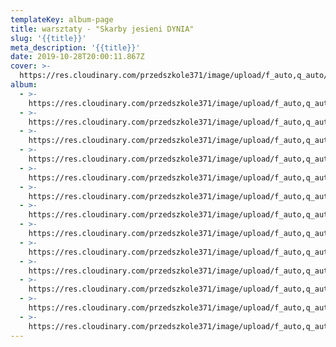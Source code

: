 ```yaml
---
templateKey: album-page
title: warsztaty - "Skarby jesieni DYNIA"
slug: '{{title}}'
meta_description: '{{title}}'
date: 2019-10-28T20:00:11.867Z
cover: >-
  https://res.cloudinary.com/przedszkole371/image/upload/f_auto,q_auto/c_fill,w_1200/v1573679041/Albumy%20zdj%C4%99%C4%87/2019/Warsztaty%20-%20%22Skarby%20jesieni%20dynia%22/lvhvadrfzcgsgicsdbdj.jpg
album:
  - >-
    https://res.cloudinary.com/przedszkole371/image/upload/f_auto,q_auto/c_fill,w_1200/v1573679078/Albumy%20zdj%C4%99%C4%87/2019/Warsztaty%20-%20%22Skarby%20jesieni%20dynia%22/sg7hlvnflvl81szpsr4t.jpg
  - >-
    https://res.cloudinary.com/przedszkole371/image/upload/f_auto,q_auto/c_fill,w_1200/v1573679133/Albumy%20zdj%C4%99%C4%87/2019/Warsztaty%20-%20%22Skarby%20jesieni%20dynia%22/r0syiofaq1dprz8ztk9c.jpg
  - >-
    https://res.cloudinary.com/przedszkole371/image/upload/f_auto,q_auto/c_fill,w_1200/v1573679111/Albumy%20zdj%C4%99%C4%87/2019/Warsztaty%20-%20%22Skarby%20jesieni%20dynia%22/j0n8och9nyjwygnkvv8w.jpg
  - >-
    https://res.cloudinary.com/przedszkole371/image/upload/f_auto,q_auto/c_fill,w_1200/v1573679101/Albumy%20zdj%C4%99%C4%87/2019/Warsztaty%20-%20%22Skarby%20jesieni%20dynia%22/jhpb2jsemjuq0q6ah0h2.jpg
  - >-
    https://res.cloudinary.com/przedszkole371/image/upload/f_auto,q_auto/c_fill,w_1200/v1573679099/Albumy%20zdj%C4%99%C4%87/2019/Warsztaty%20-%20%22Skarby%20jesieni%20dynia%22/i7tbaxa9yru3uu72evxo.jpg
  - >-
    https://res.cloudinary.com/przedszkole371/image/upload/f_auto,q_auto/c_fill,w_1200/v1573679076/Albumy%20zdj%C4%99%C4%87/2019/Warsztaty%20-%20%22Skarby%20jesieni%20dynia%22/zqmmfosuvprnhyru1niu.jpg
  - >-
    https://res.cloudinary.com/przedszkole371/image/upload/f_auto,q_auto/c_fill,w_1200/v1573679075/Albumy%20zdj%C4%99%C4%87/2019/Warsztaty%20-%20%22Skarby%20jesieni%20dynia%22/uinfymoro3wukwrpnufa.jpg
  - >-
    https://res.cloudinary.com/przedszkole371/image/upload/f_auto,q_auto/c_fill,w_1200/v1573679073/Albumy%20zdj%C4%99%C4%87/2019/Warsztaty%20-%20%22Skarby%20jesieni%20dynia%22/mjkemqjwir5bpmeegjth.jpg
  - >-
    https://res.cloudinary.com/przedszkole371/image/upload/f_auto,q_auto/c_fill,w_1200/v1573679044/Albumy%20zdj%C4%99%C4%87/2019/Warsztaty%20-%20%22Skarby%20jesieni%20dynia%22/upfxhbzyx36q0svhbzlo.jpg
  - >-
    https://res.cloudinary.com/przedszkole371/image/upload/f_auto,q_auto/c_fill,w_1200/v1573679044/Albumy%20zdj%C4%99%C4%87/2019/Warsztaty%20-%20%22Skarby%20jesieni%20dynia%22/imakgzzjonh0o2wsapn0.jpg
  - >-
    https://res.cloudinary.com/przedszkole371/image/upload/f_auto,q_auto/c_fill,w_1200/v1573679043/Albumy%20zdj%C4%99%C4%87/2019/Warsztaty%20-%20%22Skarby%20jesieni%20dynia%22/h4x2a3ncdiea29q43qep.jpg
  - >-
    https://res.cloudinary.com/przedszkole371/image/upload/f_auto,q_auto/c_fill,w_1200/v1573679043/Albumy%20zdj%C4%99%C4%87/2019/Warsztaty%20-%20%22Skarby%20jesieni%20dynia%22/lnpa6j7wlyacgiqxft9c.jpg
  - >-
    https://res.cloudinary.com/przedszkole371/image/upload/f_auto,q_auto/c_fill,w_1200/v1573679043/Albumy%20zdj%C4%99%C4%87/2019/Warsztaty%20-%20%22Skarby%20jesieni%20dynia%22/tcwyjtxrxi5dhphrx4ix.jpg
---
```


